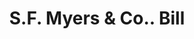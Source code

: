 ---
doi: 10.7916/D8RZ0Q5F
date_other: '1880'
date_other_textual: 1880-1889
form: printed ephemera
genre:
- Invoices
name:
- S.F. Myers & Co.
object_in_context_url: https://biggert.cul.columbia.edu/items/view/ave_biggert_01115
subject_hierarchical_geographic:
- New York, New York, United States
subject_name:
- S.F. Myers & Co.
title: S.F. Myers & Co.. Bill
sort_title: S.F. Myers & Co.. Bill
call_number: ave_biggert_01115
coordinates:
- 40.71277777777778,-74.00583333333333
pid: ave_biggert_01115
identifiers: ave_biggert_01115
thumbnail: https://derivativo-1.library.columbia.edu/iiif/2/ldpd:344866/full/!256,256/0/native.jpg
permalink: /biggert/ave_biggert_01115/
layout: iiif-image-page
---